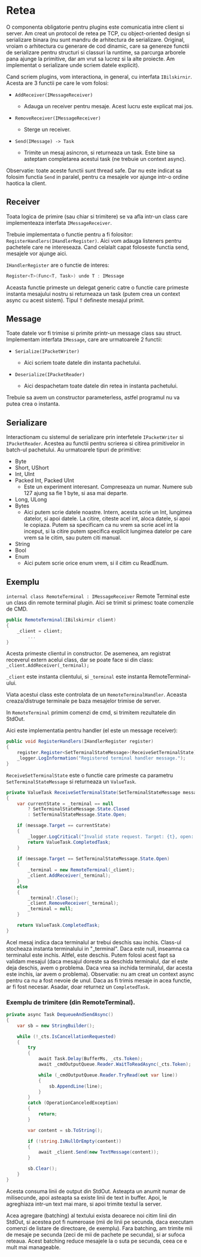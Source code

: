 # Retea

O componenta obligatorie pentru plugins este comunicatia intre client si server. Am creat un protocol de retea pe TCP, cu object-oriented design si serializare binara (nu sunt mandru de arhitectura de serializare. Original, vroiam o arhitectura cu generare de cod dinamic, care sa genereze functii de serializare pentru structuri si classuri la runtime, sa parcurga arborele pana ajunge la primitive, dar am vrut sa lucrez si la alte proiecte. Am implementat o serializare unde scriem datele explicit).

Cand scriem plugins, vom interactiona, in general, cu interfata `IBilskirnir`. Acesta are 3 functii pe care le vom folosi:

 - `AddReceiver(IMessageReceiver)`
	 - Adauga un receiver pentru mesaje. Acest lucru este explicat mai jos.

- `RemoveReceiver(IMessageReceiver)`
	- Sterge un receiver.

- `Send(IMessage) -> Task`
	- Trimite un mesaj asincron, si returneaza un task. Este bine sa asteptam completarea acestui task (ne trebuie un context async).

Observatie: toate aceste functii sunt thread safe. Dar nu este indicat sa folosim functia `Send` in paralel, pentru ca mesajele vor ajunge intr-o ordine haotica la client.	

## Receiver

Toata logica de primire (sau chiar si trimitere) se va afla intr-un class care implementeaza interfata `IMessageReceiver`. 

Trebuie implementata o functie pentru a fi folositor: `RegisterHandlers(IHandlerRegister)`. Aici vom adauga listeners pentru pachetele care ne intereseaza. Cand celalalt capat foloseste functia send, mesajele vor ajunge aici. 

`IHandlerRegister` are o functie de interes:
```csharp
Register<T>(Func<T, Task>) unde T : IMessage
```

Aceasta functie primeste un delegat generic catre o functie care primeste instanta mesajului nostru si returneaza un task (putem crea un context async cu acest sistem). Tipul `T` defineste mesajul primit. 

## Message

Toate datele vor fi trimise si primite printr-un message class sau struct. Implementam interfata `IMessage`, care are urmatoarele 2 functii:

- `Serialize(IPacketWriter)`
	- Aici scriem toate datele din instanta pachetului.

- `Deserialize(IPacketReader)`
	- Aici despachetam toate datele din retea in instanta pachetului.

Trebuie sa avem un constructor parameterless, astfel programul nu va putea crea o instanta.

## Serializare

Interactionam cu sistemul de serializare prin interfetele `IPacketWriter` si `IPacketReader`. Acestea au functii pentru scrierea si citirea primitivelor in batch-ul pachetului. Au urmatoarele tipuri de primitive:

- Byte
- Short, UShort
- Int, UInt
- Packed Int, Packed UInt
	- Este un experiment interesant. Compreseaza un numar. Numere sub 127 ajung sa fie 1 byte, si asa mai departe. 
- Long, ULong
- Bytes
	- Aici putem scrie datele noastre. Intern, acesta scrie un Int, lungimea datelor, si apoi datele. La citire, citeste acel int, aloca datele, si apoi le copiaza. Putem sa specificam ca nu vrem sa scrie acel int la inceput, si la citire putem specifica explicit lungimea datelor pe care vrem sa le citim, sau putem citi manual.
- String
- Bool
- Enum
	- Aici putem scrie orice enum vrem, si il citim cu ReadEnum<T>.

## Exemplu

``internal class RemoteTerminal : IMessageReceiver``
Remote Terminal este un class din remote terminal plugin. Aici se trimit si primesc toate comenzile de CMD.

```csharp
public RemoteTerminal(IBilskirnir client)
{
    _client = client;
		...
}
```

Acesta primeste clientul in constructor. De asemenea, am registrat receverul extern acelui class, dar se poate face si din class:
`_client.AddReceiver(_terminal);`

`_client` este instanta clientului, si `_terminal` este instanta RemoteTerminal-ului.

Viata acestui class este controlata de un `RemoteTerminalHandler`. Aceasta creaza/distruge terminale pe baza mesajelor trimise de server.

In `RemoteTerminal` primim comenzi de cmd, si trimitem rezultatele din StdOut.

Aici este implementatia pentru handler (el este un message receiver):

```csharp
public void RegisterHandlers(IHandlerRegister register)
{
    register.Register<SetTerminalStateMessage>(ReceiveSetTerminalState);
    _logger.LogInformation("Registered terminal handler message.");
}
```

`ReceiveSetTerminalState` este o functie care primeste ca parametru `SetTerminalStateMessage` si returneaza un `ValueTask`. 

```csharp
private ValueTask ReceiveSetTerminalState(SetTerminalStateMessage message)
{
    var currentState = _terminal == null 
        ? SetTerminalStateMessage.State.Closed 
        : SetTerminalStateMessage.State.Open;

    if (message.Target == currentState)
    {
        _logger.LogCritical("Invalid state request. Target: {t}, open: {c}", message.Target, _terminal != null);
        return ValueTask.CompletedTask;
    }
    
    if (message.Target == SetTerminalStateMessage.State.Open)
    {
        _terminal = new RemoteTerminal(_client);
        _client.AddReceiver(_terminal);
    }
    else
    {
        _terminal!.Close();
        _client.RemoveReceiver(_terminal);
        _terminal = null;
    }

    return ValueTask.CompletedTask;
}

```

Acel mesaj indica daca terminalul ar trebui deschis sau inchis. Class-ul stocheaza instanta terminalului in "_terminal". Daca este null, inseamna ca terminalul este inchis. Altfel, este deschis. Putem folosi acest fapt sa validam mesajul (daca mesajul doreste sa deschida terminalul, dar el este deja deschis, avem o problema. Daca vrea sa inchida terminalul, dar acesta este inchis, iar avem o problema). 
Observatie: nu am creat un context async pentru ca nu a fost nevoie de unul. Daca as fi trimis mesaje in acea functie, ar fi fost necesar. Asadar, doar returnez un `CompletedTask`.

### Exemplu de trimitere (din RemoteTerminal).
```csharp
private async Task DequeueAndSendAsync()
{
    var sb = new StringBuilder();

    while (!_cts.IsCancellationRequested)
    {
        try
        {
            await Task.Delay(BufferMs, _cts.Token);
            await _cmdOutputQueue.Reader.WaitToReadAsync(_cts.Token);

            while (_cmdOutputQueue.Reader.TryRead(out var line))
            {
                sb.AppendLine(line);
            }
        }
        catch (OperationCanceledException)
        {
            return;
        }

        var content = sb.ToString();

        if (!string.IsNullOrEmpty(content))
        {
            await _client.Send(new TextMessage(content));
        }

        sb.Clear();
    }
}
```
Acesta consuma linii de output din StdOut. Asteapta un anumit numar de milisecunde, apoi asteapta sa existe linii de text in buffer. Apoi, le agreghiaza intr-un text mai mare, si apoi trimite textul la server.

Acea agregare (batching) al textului exista deoarece noi citim linii din StdOut, si acestea pot fi numeroase (mii de linii pe secunda, daca executam comenzi de listare de directoare, de exemplu). Fara batching, am trimite mii de mesaje pe secunda (zeci de mii de pachete pe secunda), si ar sufoca reteaua. Acest batching reduce mesajele la o suta pe secunda, ceea ce e mult mai manageable. 